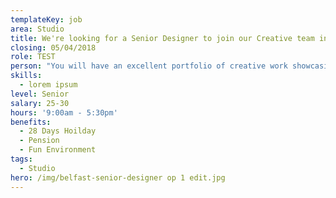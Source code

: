 ```yaml
---
templateKey: job
area: Studio
title: We're looking for a Senior Designer to join our Creative team in Belfast.
closing: 05/04/2018
role: TEST
person: "You will have an excellent portfolio of creative work showcasing various skills including the highest levels of design, branding, typography, typesetting and strategic thinking. As well as having superb Mac skills in Adobe InDesign, Illustrator and Photoshop. You will be currently working and delivering in a fast-paced agency with tight deadlines. \r\n\nYou will be passionate about everything to do with Advertising and Design, as well as having excellent communication skills and experience of working with clients directly as well leading on design briefs, pitches and art directing photoshoots.\r\n\nDigital design experience would be an added feather in your cap and very much desirable but not essential. Your attention to detail will be second to none."
skills:
  - lorem ipsum
level: Senior
salary: 25-30
hours: '9:00am - 5:30pm'
benefits:
  - 28 Days Hoilday
  - Pension
  - Fun Environment
tags:
  - Studio
hero: /img/belfast-senior-designer op 1 edit.jpg
---
```


